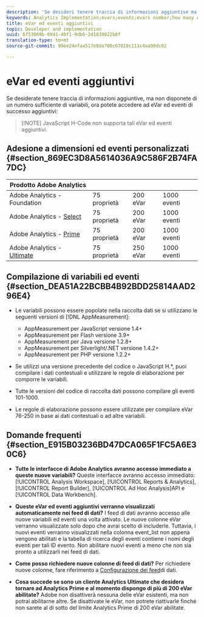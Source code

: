 ```yaml
---
description: 'Se desideri tenere traccia di informazioni aggiuntive ma non disponi di un numero sufficiente di variabili per farlo, ora puoi accedere ad eVar ed eventi di successo aggiuntivi '
keywords: Analytics Implementation;evars;events;evars number;how many evars;how many events
title: eVar ed eventi aggiuntivi
topic: Developer and implementation
uuid: 6f53069b-6941-40f1-9db6-2d1839822b8f
translation-type: tm+mt
source-git-commit: 99ee24efaa517e8da700c67818c111c4aa90dc02

---
```



# eVar ed eventi aggiuntivi

Se desiderate tenere traccia di informazioni aggiuntive, ma non disponete di un numero sufficiente di variabili, ora potete accedere ad eVar ed eventi di successo aggiuntivi:

> [!NOTE] JavaScript H-Code non supporta tali eVar ed eventi aggiuntivi.

## Adesione a dimensioni ed eventi personalizzati {#section_869EC3D8A5614036A9C586F2B74FA7DC}

| Prodotto Adobe Analytics |  |  |  |
|---|---|---|---|
| Adobe Analytics - Foundation | 75 proprietà | 200 eVar | 1000 eventi |
| Adobe Analytics - [Select](https://www.adobe.com/data-analytics-cloud/analytics/select.html) | 75 proprietà | 200 eVar | 1000 eventi |
| Adobe Analytics - [Prime](https://www.adobe.com/data-analytics-cloud/analytics/prime.html) | 75 proprietà | 200 eVar | 1000 eventi |
| Adobe Analytics - [Ultimate](https://www.adobe.com/data-analytics-cloud/analytics/ultimate.html) | 75 proprietà | 250 eVar | 1000 eventi |

## Compilazione di variabili ed eventi {#section_DEA51A22BCBB4B92BDD25814AAD296E4}

* Le variabili possono essere popolate nella raccolta dati se si utilizzano le seguenti versioni di [!DNL AppMeasurement]:

   * AppMeasurement per JavaScript versione 1.4+
   * AppMeasurement per Flash versione 3.9+
   * AppMeasurement per Java versione 1.2.8+
   * AppMeasurement per Silverlight/.NET versione 1.4.2+
   * AppMeasurement per PHP versione 1.2.2+

* Se utilizzi una versione precedente del codice o JavaScript H.*, puoi compilare i dati contestuali e utilizzare le regole di elaborazione per comporre le variabili.
* Tutte le versioni del codice di raccolta dati possono compilare gli eventi 101-1000.
* Le regole di elaborazione possono essere utilizzate per compilare eVar 76-250 in base ai dati contestuali o ad altre variabili.

## Domande frequenti {#section_E915B03236BD47DCA065F1FC5A6E30C6}

* **Tutte le interfacce di Adobe Analytics avranno accesso immediato a queste nuove variabili?** Queste interfacce avranno accesso immediato: [!UICONTROL Analysis Workspace], [!UICONTROL Reports & Analytics], [!UICONTROL Report Builder], [!UICONTROL Ad Hoc Analysis]API e [!UICONTROL Data Workbench].

* **Queste eVar ed eventi aggiuntivi verranno visualizzati automaticamente nei feed di dati?** I feed di dati avranno accesso alle nuove variabili ed eventi una volta attivato. Le nuove colonne eVar verranno visualizzate solo dopo che avrai scelto di includerle. Tuttavia, i nuovi eventi verranno visualizzati nella colonna event_list non appena vengono abilitati e la tabella di ricerca degli eventi contiene i nomi degli eventi per tali ID evento. Non abilitare nuovi eventi a meno che non sia pronto a utilizzarli nei feed di dati.

* **Come posso richiedere nuove colonne di feed di dati?** Per richiedere nuove colonne, fare riferimento a [Configurazione dei feed](https://marketing.adobe.com/resources/help/en_US/sc/clickstream/datafeeds_configure.html)di dati.

* **Cosa succede se sono un cliente Analytics Ultimate che desidera tornare ad Analytics Prime e al momento dispongo di più di 200 eVar abilitate?** Adobe non disattiverà nessuna delle eVar esistenti, ma non potrai abilitarne altre. Se disattivate le eVar, non potrete riattivarle finché non sarete al di sotto del limite Analytics Prime di 200 eVar abilitate.

